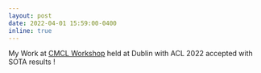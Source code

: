 ```yaml
---
layout: post
date: 2022-04-01 15:59:00-0400
inline: true
---
```


My Work at [CMCL Workshop](https://cmclorg.github.io/) held at Dublin with ACL 2022 accepted with SOTA results ! 